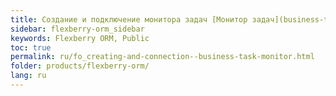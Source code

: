 ```yaml
---
title: Создание и подключение монитора задач [Монитор задач](business-task-monitor.html)
sidebar: flexberry-orm_sidebar
keywords: Flexberry ORM, Public
toc: true
permalink: ru/fo_creating-and-connection--business-task-monitor.html
folder: products/flexberry-orm/
lang: ru
---
```


